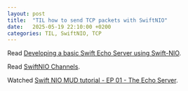 ```yaml
---
layout: post
title:  "TIL how to send TCP packets with SwiftNIO"
date:   2025-05-19 22:10:00 +0200
categories: TIL, SwiftNIO, TCP
---
```

Read [Developing a basic Swift Echo Server using Swift-NIO](https://www.process-one.net/blog/developing-a-basic-swift-echo-server-using-swift-nio/).

Read [SwiftNIO Channels](https://swiftonserver.com/using-swiftnio-channels/).

Watched [Swift NIO MUD tutorial - EP 01 - The Echo Server](https://www.youtube.com/watch?v=_BGx5THJpvE).
